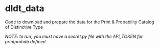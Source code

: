 # dldt_data

Code to download and prepare the data for the Print & Probability Catalog of Distinctive Type 

*NOTE: to run, you must have a secret.py file with the API_TOKEN for printprobdb defined*
